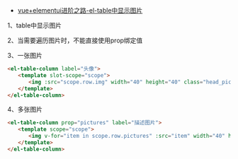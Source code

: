 - [vue+elementui进阶之路-el-table中显示图片](https://www.cnblogs.com/congfeicong/p/11038119.html)



1、table中显示图片

2、当需要遍历图片时，不能直接使用prop绑定值

3、一张图片

```html
<el-table-column label="头像">
　　<template slot-scope="scope">
　　　　<img :src="scope.row.img" width="40" height="40" class="head_pic"/>
　　</template>
</el-table-column>
```

4、多张图片

```html
<el-table-column prop="pictures" label="描述图片">
　　<template scope="scope">
　　　　<img v-for="item in scope.row.pictures" :src="item" width="40" height="40" class="head_pic"/>
　　</template>
</el-table-column>
```